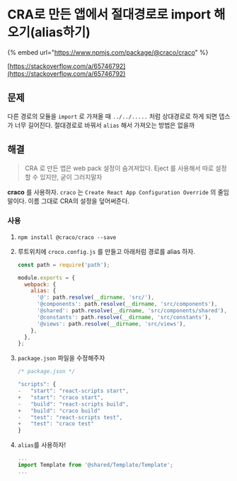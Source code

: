 # CRA로 만든 앱에서 절대경로로 import 해오기\(alias하기\)

{% embed url="https://www.npmjs.com/package/@craco/craco" %}

[https://stackoverflow.com/a/65746792](https://stackoverflow.com/a/65746792)

## 문제

다른 경로의 모듈을 `import` 로 가져올 때 `../../.....` 처럼 상대경로로 하게 되면 뎁스가 너무 길어진다. 절대경로로 바꿔서 `alias` 해서 가져오는 방법은 없을까

## 해결

> CRA 로 만든 앱은 web pack 설정이 숨겨져있다. Eject 를 사용해서 따로 설정할 수 있지만, 굳이 그러지말자

**craco** 를 사용하자. `craco` 는 `Create React App Configuration Override` 의 줄임말이다. 이름 그대로 CRA의 설정을 덮어써준다.

### 사용

1. `npm install @craco/craco --save`
2. 루트위치에 `croco.config.js` 를 만들고 아래처럼 경로를 alias 하자.

   ```javascript
   const path = require('path');

   module.exports = {
     webpack: {
       alias: {
         '@': path.resolve(__dirname, 'src/'),
         '@components': path.resolve(__dirname, 'src/components'),
         '@shared': path.resolve(__dirname, 'src/components/shared'),
         '@constants': path.resolve(__dirname, 'src/constants'),
         '@views': path.resolve(__dirname, 'src/views'),
       },
     },
   };
   ```

3. `package.json` 파일을 수정해주자

   ```javascript
   /* package.json */

   "scripts": {
   -   "start": "react-scripts start",
   +   "start": "craco start",
   -   "build": "react-scripts build",
   +   "build": "craco build"
   -   "test": "react-scripts test",
   +   "test": "craco test"
   }
   ```

4. `alias`를 사용하자!

   ```javascript
   ...
   import Template from '@shared/Template/Template';
   ...
   ```

